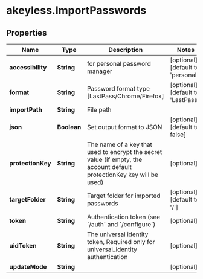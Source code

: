 # akeyless.ImportPasswords

## Properties

Name | Type | Description | Notes
------------ | ------------- | ------------- | -------------
**accessibility** | **String** | for personal password manager | [optional] [default to &#39;personal&#39;]
**format** | **String** | Password format type [LastPass/Chrome/Firefox] | [optional] [default to &#39;LastPass&#39;]
**importPath** | **String** | File path | 
**json** | **Boolean** | Set output format to JSON | [optional] [default to false]
**protectionKey** | **String** | The name of a key that used to encrypt the secret value (if empty, the account default protectionKey key will be used) | [optional] 
**targetFolder** | **String** | Target folder for imported passwords | [optional] [default to &#39;/&#39;]
**token** | **String** | Authentication token (see &#x60;/auth&#x60; and &#x60;/configure&#x60;) | [optional] 
**uidToken** | **String** | The universal identity token, Required only for universal_identity authentication | [optional] 
**updateMode** | **String** |  | [optional] 


